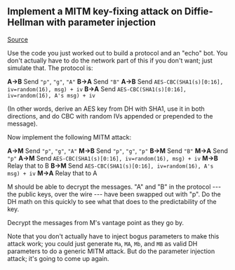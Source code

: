 ## Implement a MITM key-fixing attack on Diffie-Hellman with parameter injection

[Source](http://cryptopals.com/sets/5/challenges/34/)

Use the code you just worked out to build a protocol and an "echo" bot. You don't actually have to do the network part of this if you don't want; just simulate that. The protocol is:

**A->B**
    Send `"p"`, `"g"`, `"A"`
**B->A**
    Send `"B"`
**A->B**
    Send `AES-CBC(SHA1(s)[0:16], iv=random(16), msg) + iv`
**B->A**
    Send `AES-CBC(SHA1(s)[0:16], iv=random(16), A's msg) + iv`

(In other words, derive an AES key from DH with SHA1, use it in both directions, and do CBC with random IVs appended or prepended to the message).

Now implement the following MITM attack:

**A->M**
    Send `"p"`, `"g"`, `"A"`
**M->B**
    Send `"p"`, `"g"`, `"p"`
**B->M**
    Send `"B"`
**M->A**
    Send `"p"`
**A->M**
    Send `AES-CBC(SHA1(s)[0:16], iv=random(16), msg) + iv`
**M->B**
    Relay that to B
**B->M**
    Send `AES-CBC(SHA1(s)[0:16], iv=random(16), A's msg) + iv`
**M->A**
    Relay that to A

M should be able to decrypt the messages. "A" and "B" in the protocol --- the public keys, over the wire --- have been swapped out with "p". Do the DH math on this quickly to see what that does to the predictability of the key.

Decrypt the messages from M's vantage point as they go by.

Note that you don't actually have to inject bogus parameters to make this attack work; you could just generate `Ma`, `MA`, `Mb`, and `MB` as valid DH parameters to do a generic MITM attack. But do the parameter injection attack; it's going to come up again. 